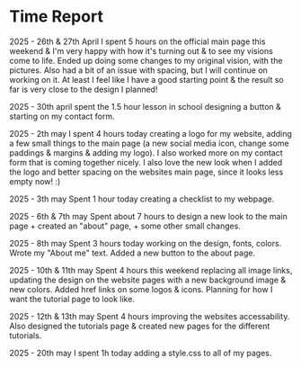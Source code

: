 # Time Report

2025 - 26th & 27th April
I spent 5 hours on the official main page this weekend & I'm very happy with how it's turning out & to see my visions come to life.
Ended up doing some changes to my original vision, with the pictures. Also had a bit of an issue with spacing, but I will continue on working on it. At least I feel like I have a good starting point & the result so far is very close to the design I planned!

2025 - 30th april
spent the 1.5 hour lesson in school designing a button & starting on my contact form.

2025 - 2th may
I spent 4 hours today creating a logo for my website, adding a few small things to the main page (a new social media icon, change some paddings & margins & adding my logo). I also worked more on my contact form that is coming together nicely. I also love the new look when I added the logo and better spacing on the websites main page, since it looks less empty now! :)

2025 - 3th may
Spent 1 hour today creating a checklist to my webpage. 

2025 - 6th & 7th may
Spent about 7 hours to design a new look to the main page + created an "about" page, + some other small changes.

2025 - 8th may
Spent 3 hours today working on the design, fonts, colors. Wrote my "About me" text. Added a new button to the about page. 

2025 - 10th & 11th may
Spent 4 hours this weekend replacing all image links, updating the design on the website pages with a new background image & new colors. Added href links on some logos & icons. Planning for how I want the tutorial page to look like. 

2025 - 12th & 13th may
Spent 4 hours improving the websites accessability. Also designed the tutorials page & created new pages for the different tutorials.

2025 - 20th may 
I spent 1h today adding a style.css to all of my pages. 








